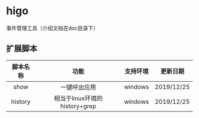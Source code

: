 # higo
事件管理工具（介绍文档在doc目录下）

## 扩展脚本
| 脚本名称 | 功能 | 支持环境 | 更新日期 |
| :---: | :---: | :---: | :---: |
| show | 一键呼出应用 | windows | 2019/12/25 |
| history | 相当于linux环境的history+grep | windows | 2019/12/25 |
